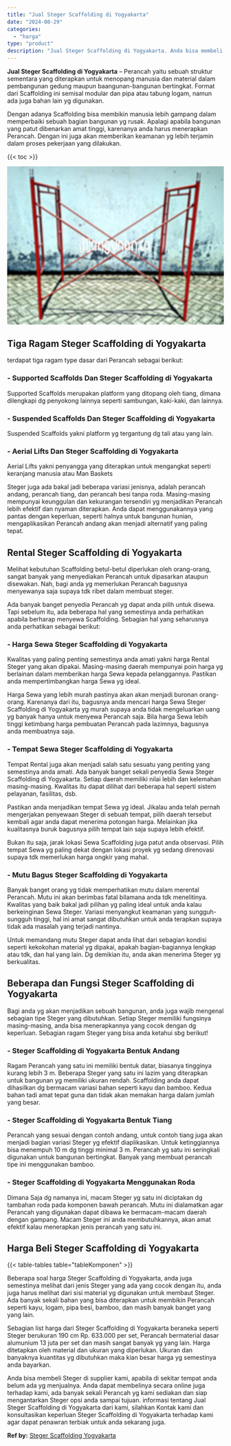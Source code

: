 ```yaml
---
title: "Jual Steger Scaffolding di Yogyakarta"
date: "2024-08-29"
categories: 
  - "harga"
type: "product"
description: "Jual Steger Scaffolding di Yogyakarta. Anda bisa membeli Steger di supplier kami, apabila di sekitar tempat anda belum ada yg menjualnya. Anda dapat membelin..."
---
```


**Jual Steger Scaffolding di Yogyakarta** – Perancah yaitu sebuah struktur sementara yang diterapkan untuk menopang manusia dan material dalam pembangunan gedung maupun baangunan-bangunan bertingkat. Format dari Scaffolding ini semisal modular dan pipa atau tabung logam, namun ada juga bahan lain yg digunakan.

Dengan adanya Scaffolding bisa membikin manusia lebih gampang dalam memperbaiki sebuah bagian bangunan yg rusak. Apalagi apabila bangunan yang patut dibenarkan amat tinggi, karenanya anda harus menerapkan Perancah. Dengan ini juga akan memberikan keamanan yg lebih terjamin dalam proses pekerjaan yang dilakukan.

{{< toc >}}

![Jual Steger Scaffolding di Yogyakarta](/images/sewa-scaffolding-steger-01.png)

## Tiga Ragam Steger Scaffolding di Yogyakarta

terdapat tiga ragam type dasar dari Perancah sebagai berikut:

### \- Supported Scaffolds Dan Steger Scaffolding di Yogyakarta

Supported Scaffolds merupakan platform yang ditopang oleh tiang, dimana dilengkapi dg penyokong lainnya seperti sambungan, kaki-kaki, dan lainnya.

### \- Suspended Scaffolds Dan Steger Scaffolding di Yogyakarta

Suspended Scaffolds yakni platform yg tergantung dg tali atau yang lain.

### \- Aerial Lifts Dan Steger Scaffolding di Yogyakarta

Aerial Lifts yakni penyangga yang diterapkan untuk mengangkat seperti keranjang manusia atau Man Baskets

Steger juga ada bakal jadi beberapa variasi jenisnya, adalah perancah andang, perancah tiang, dan perancah besi tanpa roda. Masing-masing mempunyai keunggulan dan kekurangan tersendiri yg menjadikan Perancah lebih efektif dan nyaman diterapkan. Anda dapat menggunakannya yang pantas dengan keperluan, seperti halnya untuk bangunan hunian, mengaplikasikan Perancah andang akan menjadi alternatif yang paling tepat.

## Rental Steger Scaffolding di Yogyakarta

Melihat kebutuhan Scaffolding betul-betul diperlukan oleh orang-orang, sangat banyak yang menyediakan Perancah untuk dipasarkan ataupun disewakan. Nah, bagi anda yg memerlukan Perancah bagusnya menyewanya saja supaya tdk ribet dalam membuat steger.

Ada banyak banget penyedia Perancah yg dapat anda pilih untuk disewa. Tapi sebelum itu, ada beberapa hal yang semestinya anda perhatikan apabila berharap menyewa Scaffolding. Sebagian hal yang seharusnya anda perhatikan sebagai berikut:

### \- Harga Sewa Steger Scaffolding di Yogyakarta

Kwalitas yang paling penting semestinya anda amati yakni harga Rental Steger yang akan dipakai. Masing-masing daerah mempunyai poin harga yg berlainan dalam memberikan harga Sewa kepada pelanggannya. Pastikan anda mempertimbangkan harga Sewa yg ideal.

Harga Sewa yang lebih murah pastinya akan akan menjadi buronan orang-orang. Karenanya dari itu, bagusnya anda mencari harga Sewa Steger Scaffolding di Yogyakarta yg murah supaya anda tidak mengeluarkan uang yg banyak hanya untuk menyewa Perancah saja. Bila harga Sewa lebih tinggi ketimbang harga pembuatan Perancah pada lazimnya, bagusnya anda membuatnya saja.

### \- Tempat Sewa Steger Scaffolding di Yogyakarta

Tempat Rental juga akan menjadi salah satu sesuatu yang penting yang semestinya anda amati. Ada banyak banget sekali penyedia Sewa Steger Scaffolding di Yogyakarta. Setiap daerah memiliki nilai lebih dan kelemahan masing-masing. Kwalitas itu dapat dilihat dari beberapa hal seperti sistem pelayanan, fasilitas, dsb.

Pastikan anda menjadikan tempat Sewa yg ideal. Jikalau anda telah pernah mengerjakan penyewaan Steger di sebuah tempat, pilih daerah tersebut kembali agar anda dapat menerima potongan harga. Melainkan jika kualitasnya buruk bagusnya pilih tempat lain saja supaya lebih efektif.

Bukan itu saja, jarak lokasi Sewa Scaffolding juga patut anda observasi. Pilih tempat Sewa yg paling dekat dengan lokasi proyek yg sedang direnovasi supaya tdk memerlukan harga ongkir yang mahal.

### \- Mutu Bagus Steger Scaffolding di Yogyakarta

Banyak banget orang yg tidak memperhatikan mutu dalam merental Perancah. Mutu ini akan berimbas fatal bilamana anda tdk menelitinya. Kwalitas yang baik bakal jadi pilihan yg paling ideal untuk anda kalau berkeinginan Sewa Steger. Variasi menyangkut keamanan yang sungguh-sungguh tinggi, hal ini amat sangat dibutuhkan untuk anda terapkan supaya tidak ada masalah yang terjadi nantinya.

Untuk memandang mutu Steger dapat anda lihat dari sebagian kondisi seperti kekokohan material yg dipakai, apakah bagian-bagiannya lengkap atau tdk, dan hal yang lain. Dg demikian itu, anda akan menerima Steger yg berkualitas.

## Beberapa dan Fungsi Steger Scaffolding di Yogyakarta

Bagi anda yg akan menjadikan sebuah bangunan, anda juga wajib mengenal sebagian tipe Steger yang dibutuhkan. Setiap Steger memiliki fungsinya masing-masing, anda bisa menerapkannya yang cocok dengan dg keperluan. Sebagian ragam Steger yang bisa anda ketahui sbg berikut!

### \- Steger Scaffolding di Yogyakarta Bentuk Andang

Ragam Perancah yang satu ini memiliki bentuk datar, biasanya tingginya kurang lebih 3 m. Beberapa Steger yang satu ini lazim yang diterapkan untuk bangunan yg memiliki ukuran rendah. Scaffolding anda dapat dihasilkan dg bermacam variasi bahan seperti kayu dan bamboo. Kedua bahan tadi amat tepat guna dan tidak akan memakan harga dalam jumlah yang besar.

### \- Steger Scaffolding di Yogyakarta Bentuk Tiang

Perancah yang sesuai dengan contoh andang, untuk contoh tiang juga akan menjadi bagian variasi Steger yg efektif diaplikasikan. Untuk ketinggiannya bisa menempuh 10 m dg tinggi minimal 3 m. Perancah yg satu ini seringkali digunakan untuk bangunan bertingkat. Banyak yang membuat perancah tipe ini menggunakan bamboo.

### \- Steger Scaffolding di Yogyakarta Menggunakan Roda

Dimana Saja dg namanya ini, macam Steger yg satu ini diciptakan dg tambahan roda pada komponen bawah perancah. Mutu ini dialamatkan agar Perancah yang digunakan dapat dibawa ke bermacam-macam daerah dengan gampang. Macam Steger ini anda membutuhkannya, akan amat efektif kalau menerapkan jenis perancah yang satu ini.

## Harga Beli Steger Scaffolding di Yogyakarta

{{< table-tables table="tableKomponen" >}}

Beberapa soal harga Steger Scaffolding di Yogyakarta, anda juga semestinya melihat dari jenis Steger yang ada yang cocok dengan itu, anda juga harus melihat dari sisi material yg digunakan untuk membaut Steger. Ada banyak sekali bahan yang bisa diterapkan untuk membikin Perancah seperti kayu, logam, pipa besi, bamboo, dan masih banyak banget yang yang lain.

Sebagian list harga dari Steger Scaffolding di Yogyakarta beraneka seperti Steger berukuran 190 cm Rp. 633.000 per set, Perancah bermaterial dasar alumunium 13 juta per set dan masih sangat banyak yg yang lain. Harga ditetapkan oleh material dan ukuran yang diperlukan. Ukuran dan banyaknya kuantitas yg dibutuhkan maka kian besar harga yg semestinya anda bayarkan.

Anda bisa membeli Steger di supplier kami, apabila di sekitar tempat anda belum ada yg menjualnya. Anda dapat membelinya secara online juga terhadap kami, ada banyak sekali Perancah yg kami sediakan dan siap mengantarkan Steger opsi anda sampai tujuan. informasi tentang Jual Steger Scaffolding di Yogyakarta dari kami, silahkan Kontak kami dan konsultasikan keperluan Steger Scaffolding di Yogyakarta terhadap kami agar dapat penawran terbiak untuk anda sekarang juga.

**Ref by:** [Steger Scaffolding Yogyakarta](https://id.wikipedia.org/wiki/Steger)
